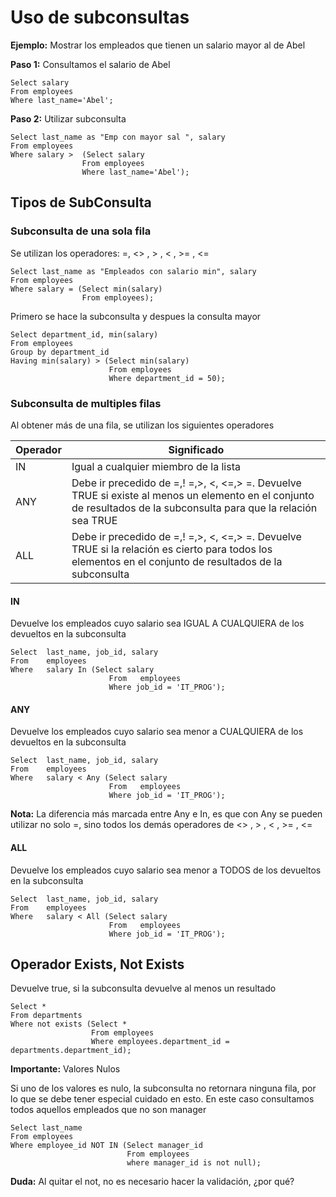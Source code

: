 # Uso de subconsultas 

**Ejemplo:** Mostrar los empleados que tienen un salario mayor al de Abel

**Paso 1:** Consultamos el salario de Abel 
```
Select salary
From employees
Where last_name='Abel';
```

**Paso 2:** Utilizar subconsulta 

```
Select last_name as "Emp con mayor sal ", salary
From employees
Where salary >  (Select salary
                From employees
                Where last_name='Abel');
```

## Tipos de SubConsulta

### Subconsulta de una sola fila

Se utilizan los operadores: =, <> , > , < , >= , <=

```
Select last_name as "Empleados con salario min", salary
From employees
Where salary = (Select min(salary)
                From employees);
```

Primero se hace la subconsulta y despues la consulta mayor

```
Select department_id, min(salary)
From employees
Group by department_id
Having min(salary) > (Select min(salary)
                      From employees
                      Where department_id = 50);
```

### Subconsulta de multiples filas

Al obtener más de una fila, se utilizan los siguientes operadores

| Operador     |  Significado   |
|  ---         |     ---        |
| IN           |  Igual a cualquier miembro de la lista  |
| ANY          |  Debe ir precedido de =,! =,>, <, <=,> =. Devuelve TRUE si existe al menos un elemento en el conjunto de resultados de la subconsulta para que la relación sea TRUE |
|ALL           |  Debe ir precedido de =,! =,>, <, <=,> =. Devuelve TRUE si la relación es cierto para todos los elementos en el conjunto de resultados de la subconsulta |

#### IN

Devuelve los empleados cuyo salario sea IGUAL A CUALQUIERA de los devueltos en la subconsulta

```
Select  last_name, job_id, salary
From    employees
Where   salary In (Select salary
                      From   employees
                      Where job_id = 'IT_PROG');
```

#### ANY

Devuelve los empleados cuyo salario sea menor a CUALQUIERA de los devueltos en la subconsulta

```
Select  last_name, job_id, salary
From    employees
Where   salary < Any (Select salary
                      From   employees
                      Where job_id = 'IT_PROG');
```                      
**Nota:** La diferencia más marcada entre Any e In, es que con Any se pueden utilizar no solo =, sino todos los demás operadores de <> , > , < , >= , <=
                      
#### ALL

Devuelve los empleados cuyo salario sea menor a TODOS de los devueltos en la subconsulta

```
Select  last_name, job_id, salary
From    employees
Where   salary < All (Select salary
                      From   employees
                      Where job_id = 'IT_PROG');
````

## Operador Exists, Not Exists

Devuelve true, si la subconsulta devuelve al menos un resultado

```
Select *
From departments
Where not exists (Select * 
                  From employees
                  Where employees.department_id = departments.department_id);
```                  
**Importante:** Valores Nulos

Si uno de los valores es nulo, la subconsulta no retornara ninguna fila, por lo que se debe tener especial cuidado en esto. En este caso consultamos todos aquellos empleados que no son manager

```
Select last_name
From employees 
Where employee_id NOT IN (Select manager_id
                          From employees 
                          where manager_id is not null);
```                                 
**Duda:** Al quitar el not, no es necesario hacer la validación, ¿por qué?